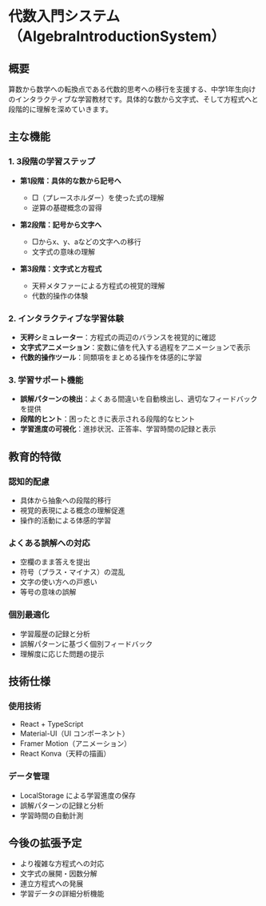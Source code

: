# 代数入門システム（AlgebraIntroductionSystem）

## 概要
算数から数学への転換点である代数的思考への移行を支援する、中学1年生向けのインタラクティブな学習教材です。具体的な数から文字式、そして方程式へと段階的に理解を深めていきます。

## 主な機能

### 1. 3段階の学習ステップ
- **第1段階：具体的な数から記号へ**
  - □（プレースホルダー）を使った式の理解
  - 逆算の基礎概念の習得
  
- **第2段階：記号から文字へ**
  - □からx、y、aなどの文字への移行
  - 文字式の意味の理解
  
- **第3段階：文字式と方程式**
  - 天秤メタファーによる方程式の視覚的理解
  - 代数的操作の体験

### 2. インタラクティブな学習体験
- **天秤シミュレーター**：方程式の両辺のバランスを視覚的に確認
- **文字式アニメーション**：変数に値を代入する過程をアニメーションで表示
- **代数的操作ツール**：同類項をまとめる操作を体感的に学習

### 3. 学習サポート機能
- **誤解パターンの検出**：よくある間違いを自動検出し、適切なフィードバックを提供
- **段階的ヒント**：困ったときに表示される段階的なヒント
- **学習進度の可視化**：進捗状況、正答率、学習時間の記録と表示

## 教育的特徴

### 認知的配慮
- 具体から抽象への段階的移行
- 視覚的表現による概念の理解促進
- 操作的活動による体感的学習

### よくある誤解への対応
- 空欄のまま答えを提出
- 符号（プラス・マイナス）の混乱
- 文字の使い方への戸惑い
- 等号の意味の誤解

### 個別最適化
- 学習履歴の記録と分析
- 誤解パターンに基づく個別フィードバック
- 理解度に応じた問題の提示

## 技術仕様

### 使用技術
- React + TypeScript
- Material-UI（UI コンポーネント）
- Framer Motion（アニメーション）
- React Konva（天秤の描画）

### データ管理
- LocalStorage による学習進度の保存
- 誤解パターンの記録と分析
- 学習時間の自動計測

## 今後の拡張予定
- より複雑な方程式への対応
- 文字式の展開・因数分解
- 連立方程式への発展
- 学習データの詳細分析機能